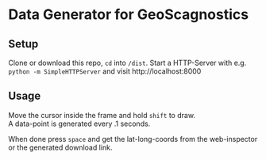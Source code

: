 # Data Generator for GeoScagnostics

## Setup

Clone or download this repo, `cd` into `/dist`.
Start a HTTP-Server with e.g. `python -m SimpleHTTPServer` and visit http://localhost:8000

## Usage

Move the cursor inside the frame and hold `shift` to draw.  
A data-point is generated every .1 seconds.  

When done press `space` and get the lat-long-coords from the web-inspector or the generated download link.
